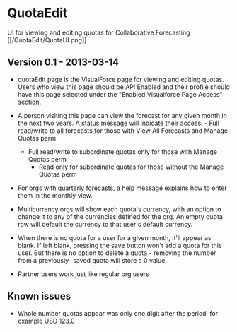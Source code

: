 QuotaEdit
=========

UI for viewing and editing quotas for Collaborative Forecasting
[[/QuotaEdit/QuotaUI.png]]

Version 0.1 - 2013-03-14
------------------------

* quotaEdit page is the VisualForce page for viewing and editing quotas. Users
  who view this page should be API Enabled and their profile should have this
  page selected under the "Enabled Visualforce Page Access" section.
  
* A person visiting this page can view the forecast for any given month in the
  next two years. A status message will indicate their access: 
       - Full read/write to all forecasts for those with View All Forecasts and 
         Manage Quotas perm
  	 - Full read/write to subordinate quotas only for those with Manage Quotas
  	   perm
  	   - Read only for subordinate quotas for those without the Manage Quotas perm
 
* For orgs with quarterly forecasts, a help message explains how to enter them 
  in the monthly view.
  
* Multicurrency orgs will show each quota's currency, with an option to change
  it to any of the currencies defined for the org. An empty quota row will 
  default the currency to that user's default currency.
  
* When there is no quota for a user for a given month, it'll appear as blank. 
  If left blank, pressing the save button won't add a quota for this user. But
  there is no option to delete a quota - removing the number from a previously-
  saved quota will store a 0 value.

* Partner users work just like regular org users

Known issues
------------
* Whole number quotas appear was only one digit after the period, for example 
  USD 123.0 
  

  
